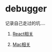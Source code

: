 # debugger
记录自己走过的坑....

1. [React相关](https://github.com/YaliixxG/debugger/blob/master/aboutReact.md)

2. [Mac相关](https://github.com/YaliixxG/debugger/blob/master/aboutMac.md)

